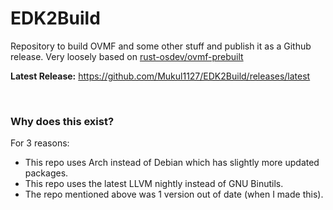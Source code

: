 # EDK2Build
Repository to build OVMF and some other stuff and publish it as a Github release. Very loosely based on [rust-osdev/ovmf-prebuilt](https://github.com/rust-osdev/ovmf-prebuilt)

<b>Latest Release:</b> https://github.com/Mukul1127/EDK2Build/releases/latest

<br />

### Why does this exist?
For 3 reasons:
- This repo uses Arch instead of Debian which has slightly more updated packages.
- This repo uses the latest LLVM nightly instead of GNU Binutils.
- The repo mentioned above was 1 version out of date (when I made this).
